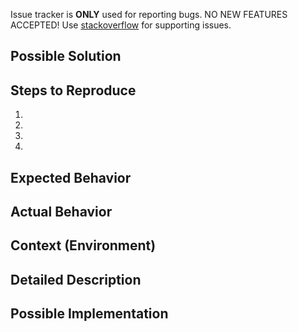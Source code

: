 Issue tracker is **ONLY** used for reporting bugs. NO NEW FEATURES ACCEPTED! Use [stackoverflow](https://stackoverflow.com) for supporting issues.

<!--- Provide a general summary of the issue in the Title above -->


## Possible Solution
<!--- Not obligatory, but suggest a fix/reason for the bug, -->

## Steps to Reproduce
<!--- Provide a link to a live example, or an unambiguous set of steps to -->
<!--- reproduce this bug. Include code to reproduce, if relevant -->
1.
2.
3.
4.

## Expected Behavior
<!--- Tell us what should happen -->

## Actual Behavior
<!--- Tell us what happens instead of the expected behavior -->

## Context (Environment)
<!--- How has this issue affected you? What are you trying to accomplish? -->
<!--- Providing context helps us come up with a solution that is most useful in the real world -->

<!--- Provide a general summary of the issue in the Title above -->

## Detailed Description
<!--- Provide a detailed description of the change or addition you are proposing -->

## Possible Implementation
<!--- Not obligatory, but suggest an idea for implementing addition or change -->
